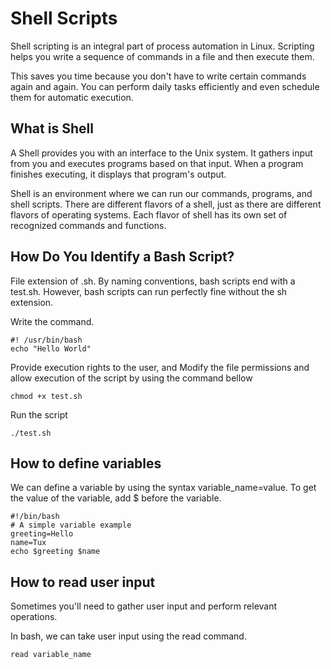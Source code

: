 # Shell Scripts

Shell scripting is an integral part of process automation in Linux. Scripting helps you write a sequence of commands in a file and then execute them.

This saves you time because you don't have to write certain commands again and again. You can perform daily tasks efficiently and even schedule them for automatic execution.

## What is Shell
A Shell provides you with an interface to the Unix system. It gathers input from you and executes programs based on that input. When a program finishes executing, it displays that program's output.

Shell is an environment where we can run our commands, programs, and shell scripts. There are different flavors of a shell, just as there are different flavors of operating systems. Each flavor of shell has its own set of recognized commands and functions.

## How Do You Identify a Bash Script?

File extension of .sh.
By naming conventions, bash scripts end with a test.sh. However, bash scripts can run perfectly fine without the sh extension.

Write the command.
```
#! /usr/bin/bash
echo "Hello World"
```
Provide execution rights to the user, and Modify the file permissions and allow execution of the script by using the command bellow

```
chmod +x test.sh
```

Run the script 

```
./test.sh
```

## How to define variables

We can define a variable by using the syntax variable_name=value. To get the value of the variable, add $ before the variable.

```
#!/bin/bash
# A simple variable example
greeting=Hello
name=Tux
echo $greeting $name
```

## How to read user input
Sometimes you'll need to gather user input and perform relevant operations.

In bash, we can take user input using the read command.
```
read variable_name
```
